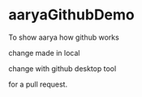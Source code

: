 # aaryaGithubDemo
To show aarya how github works


change made in local

change with github desktop tool

for a pull request.
